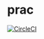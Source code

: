 # prac

[![CircleCI](https://circleci.com/gh/quisis/prac.svg?style=svg)](https://circleci.com/gh/quisis/prac)
 

